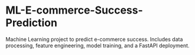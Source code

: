 # ML-E-commerce-Success-Prediction
Machine Learning project to predict e-commerce success. Includes data processing, feature engineering, model training, and a FastAPI deployment.
